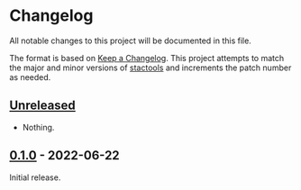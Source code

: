 # Changelog

All notable changes to this project will be documented in this file.

The format is based on [Keep a Changelog](https://keepachangelog.com/en/1.0.0/). This project attempts to match the major and minor versions of [stactools](https://github.com/stac-utils/stactools) and increments the patch number as needed.

## [Unreleased]

- Nothing.

## [0.1.0] - 2022-06-22

Initial release.

[Unreleased]: <https://github.com/stactools-packages/viirs/compare/v0.1.0..main/>
[0.1.0]: <https://github.com/stactools-packages/viirs/releases/tag/v0.1.0>
